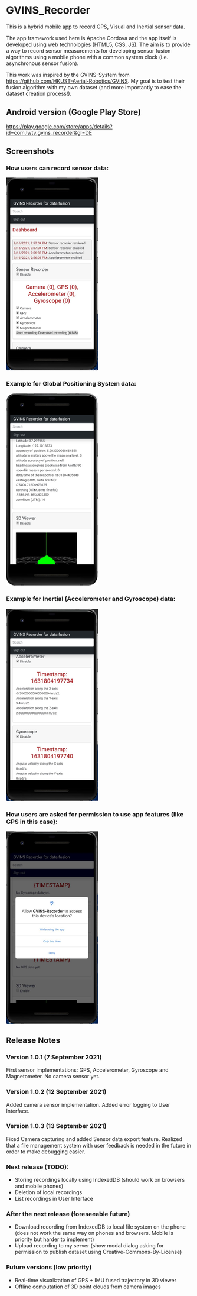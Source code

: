 # GVINS_Recorder
This is a hybrid mobile app to record GPS, Visual and Inertial sensor data.

The app framework used here is Apache Cordova and the app itself is developed using web technologies (HTML5, CSS, JS). The aim is to provide a way to record sensor measurements for developing sensor fusion algorithms using a mobile phone with a common system clock (i.e. asynchronous sensor fusion).

This work was inspired by the GVINS-System from https://github.com/HKUST-Aerial-Robotics/GVINS. My goal is to test their fusion algorithm with my own dataset (and more importantly to ease the dataset creation process!).

## Android version (Google Play Store)
https://play.google.com/store/apps/details?id=com.lwtv.gvins_recorder&gl=DE

## Screenshots

### How users can record sensor data:

<img src="./images/gvins_recorder_capturing.jpg" alt="Capturing" width="250"/>

### Example for Global Positioning System data:

<img src="./images/gvins_recorder_gps_data.jpg" alt="GPS" width="250"/>

### Example for Inertial (Accelerometer and Gyroscope) data:

<img src="./images/gvins_recorder_inertial.jpg" alt="Inertial" width="250"/>

### How users are asked for permission to use app features (like GPS in this case):

<img src="./images/gvins_recorder_gps_permission.jpg" alt="Permissions" width="250"/>

## Release Notes

### Version 1.0.1 (7 September 2021)
First sensor implementations: GPS, Accelerometer, Gyroscope and Magnetometer. No camera sensor yet.

### Version 1.0.2 (12 September 2021)
Added camera sensor implementation. Added error logging to User Interface.

### Version 1.0.3 (13 September 2021)
Fixed Camera capturing and added Sensor data export feature. Realized that a file management system with user feedback is needed in the future in order to make debugging easier.

### Next release (TODO):

- Storing recordings locally using IndexedDB (should work on browsers and mobile phones)
- Deletion of local recordings
- List recordings in User Interface

### After the next release (foreseeable future)

- Download recording from IndexedDB to local file system on the phone (does not work the same way on phones and browsers. Mobile is priority but harder to implement)
- Upload recording to my server (show modal dialog asking for permission to publish dataset using Creative-Commons-By-License)

### Future versions (low priority)

- Real-time visualization of GPS + IMU fused trajectory in 3D viewer
- Offline computation of 3D point clouds from camera images
